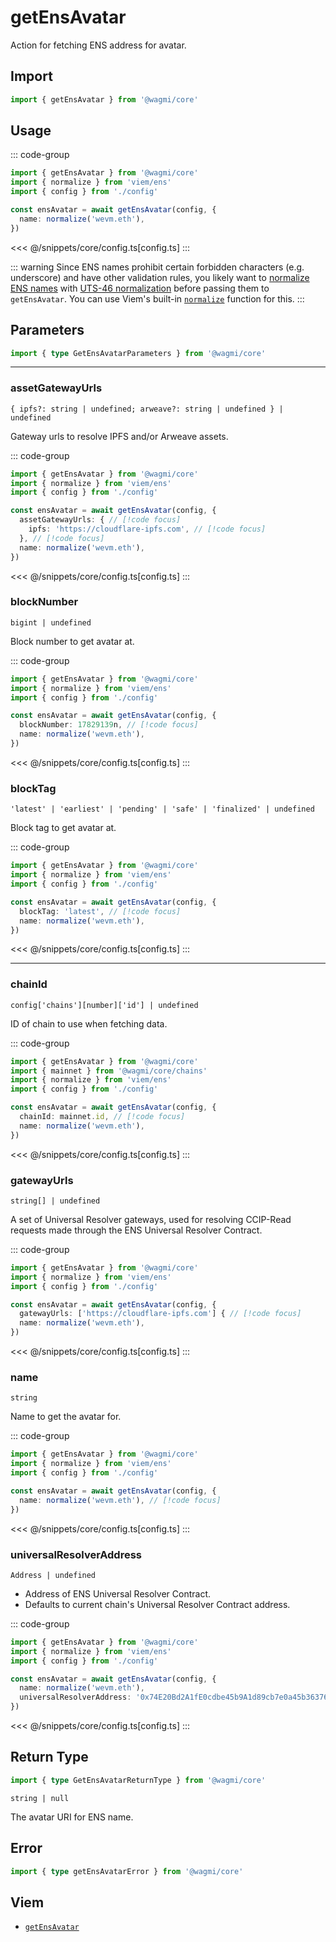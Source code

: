 <script setup>
const packageName = '@wagmi/core'
const actionName = 'getEnsAvatar'
const typeName = 'GetEnsAvatar'
</script>

# getEnsAvatar

Action for fetching ENS address for avatar.

## Import

```ts
import { getEnsAvatar } from '@wagmi/core'
```

## Usage

::: code-group
```ts [index.ts]
import { getEnsAvatar } from '@wagmi/core'
import { normalize } from 'viem/ens'
import { config } from './config'

const ensAvatar = await getEnsAvatar(config, {
  name: normalize('wevm.eth'),
})
```
<<< @/snippets/core/config.ts[config.ts]
:::

::: warning
Since ENS names prohibit certain forbidden characters (e.g. underscore) and have other validation rules, you likely want to [normalize ENS names](https://docs.ens.domains/contract-api-reference/name-processing#normalising-names) with [UTS-46 normalization](https://unicode.org/reports/tr46) before passing them to `getEnsAvatar`. You can use Viem's built-in [`normalize`](https://viem.sh/docs/ens/utilities/normalize) function for this.
:::

## Parameters

```ts
import { type GetEnsAvatarParameters } from '@wagmi/core'
```

---

### assetGatewayUrls <Badge text="viem@>=2.3.1" />

`{ ipfs?: string | undefined; arweave?: string | undefined } | undefined`

Gateway urls to resolve IPFS and/or Arweave assets.

::: code-group
```ts [index.ts]
import { getEnsAvatar } from '@wagmi/core'
import { normalize } from 'viem/ens'
import { config } from './config'

const ensAvatar = await getEnsAvatar(config, {
  assetGatewayUrls: { // [!code focus]
    ipfs: 'https://cloudflare-ipfs.com', // [!code focus]
  }, // [!code focus]
  name: normalize('wevm.eth'),
})
```
<<< @/snippets/core/config.ts[config.ts]
:::


### blockNumber

`bigint | undefined`

Block number to get avatar at.

::: code-group
```ts [index.ts]
import { getEnsAvatar } from '@wagmi/core'
import { normalize } from 'viem/ens'
import { config } from './config'

const ensAvatar = await getEnsAvatar(config, {
  blockNumber: 17829139n, // [!code focus]
  name: normalize('wevm.eth'),
})
```
<<< @/snippets/core/config.ts[config.ts]
:::

### blockTag

`'latest' | 'earliest' | 'pending' | 'safe' | 'finalized' | undefined`

Block tag to get avatar at.

::: code-group
```ts [index.ts]
import { getEnsAvatar } from '@wagmi/core'
import { normalize } from 'viem/ens'
import { config } from './config'

const ensAvatar = await getEnsAvatar(config, {
  blockTag: 'latest', // [!code focus]
  name: normalize('wevm.eth'),
})
```
<<< @/snippets/core/config.ts[config.ts]
:::

---

### chainId

`config['chains'][number]['id'] | undefined`

ID of chain to use when fetching data.

::: code-group
```ts [index.ts]
import { getEnsAvatar } from '@wagmi/core'
import { mainnet } from '@wagmi/core/chains'
import { normalize } from 'viem/ens'
import { config } from './config'

const ensAvatar = await getEnsAvatar(config, {
  chainId: mainnet.id, // [!code focus]
  name: normalize('wevm.eth'),
})
```
<<< @/snippets/core/config.ts[config.ts]
:::

### gatewayUrls

`string[] | undefined`

A set of Universal Resolver gateways, used for resolving CCIP-Read requests made through the ENS Universal Resolver Contract.

::: code-group
```ts [index.ts]
import { getEnsAvatar } from '@wagmi/core'
import { normalize } from 'viem/ens'
import { config } from './config'

const ensAvatar = await getEnsAvatar(config, {
  gatewayUrls: ['https://cloudflare-ipfs.com'] { // [!code focus]
  name: normalize('wevm.eth'),
})
```
<<< @/snippets/core/config.ts[config.ts]
:::

### name

`string`

Name to get the avatar for.

::: code-group
```ts [index.ts]
import { getEnsAvatar } from '@wagmi/core'
import { normalize } from 'viem/ens'
import { config } from './config'

const ensAvatar = await getEnsAvatar(config, {
  name: normalize('wevm.eth'), // [!code focus]
})
```
<<< @/snippets/core/config.ts[config.ts]
:::

### universalResolverAddress

`Address | undefined`

- Address of ENS Universal Resolver Contract.
- Defaults to current chain's Universal Resolver Contract address.

::: code-group
```ts [index.ts]
import { getEnsAvatar } from '@wagmi/core'
import { normalize } from 'viem/ens'
import { config } from './config'

const ensAvatar = await getEnsAvatar(config, {
  name: normalize('wevm.eth'),
  universalResolverAddress: '0x74E20Bd2A1fE0cdbe45b9A1d89cb7e0a45b36376', // [!code focus]
})
```
<<< @/snippets/core/config.ts[config.ts]
:::

## Return Type

```ts
import { type GetEnsAvatarReturnType } from '@wagmi/core'
```

`string | null`

The avatar URI for ENS name.

## Error

```ts
import { type getEnsAvatarError } from '@wagmi/core'
```

<!--@include: @shared/query-imports.md-->

## Viem

- [`getEnsAvatar`](https://viem.sh/docs/ens/actions/getEnsAvatar)
